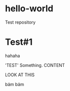 
# hello-world
Test repository

Test#1 
======================================
hahaha

'TEST' Something. 
CONTENT

LOOK AT THIS

bäm bäm
